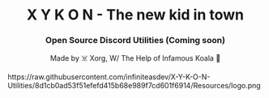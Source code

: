 <h1 align="center">X Y K O N - The new kid in town</h1>
<h3 align="center">Open Source Discord Utilities (Coming soon)</h3>

<p align="center">Made by ☠️ Xorg, W/ The Help of Infamous Koala 🐨</p>
<img align="center">https://raw.githubusercontent.com/infiniteasdev/X-Y-K-O-N-Utilities/8d1cb0ad53f51efefd415b68e989f7cd601f6914/Resources/logo.png</img>

